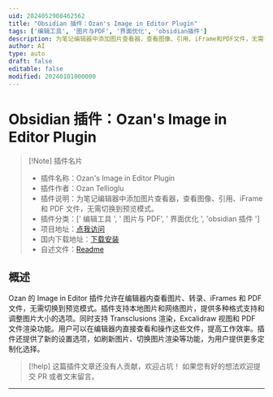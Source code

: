 ```yaml
---
uid: 2024052908462562
title: "Obsidian 插件：Ozan's Image in Editor Plugin"
tags: ['编辑工具', '图片与PDF', '界面优化', 'obsidian插件']
description: 为笔记编辑器中添加图片查看器，查看图像、引用、iFrame和PDF文件，无需切换到预览模式。
author: AI
type: auto
draft: false
editable: false
modified: 20240101000000
---
```


# Obsidian 插件：Ozan's Image in Editor Plugin

> [!Note] 插件名片
> - 插件名称：Ozan's Image in Editor Plugin
> - 插件作者：Ozan Tellioglu
> - 插件说明：为笔记编辑器中添加图片查看器，查看图像、引用、iFrame 和 PDF 文件，无需切换到预览模式。
> - 插件分类：[' 编辑工具 ', ' 图片与 PDF', ' 界面优化 ', 'obsidian 插件 ']
> - 项目地址：[点我访问](https://github.com/ozntel/oz-image-in-editor-obsidian)
> - 国内下载地址：[下载安装](https://pkmer.cn/products/plugin/pluginMarket/?oz-image-plugin)
> - 自述文件：[Readme](https://ghproxy.net/https://raw.githubusercontent.com/ozntel/oz-image-in-editor-obsidian/master/README.md)

## 概述

Ozan 的 Image in Editor 插件允许在编辑器内查看图片、转录、iFrames 和 PDF 文件，无需切换到预览模式。插件支持本地图片和网络图片，提供多种格式支持和调整图片大小的选项。同时支持 Transclusions 渲染，Excalidraw 视图和 PDF 文件渲染功能。用户可以在编辑器内直接查看和操作这些文件，提高工作效率。插件还提供了新的设置选项，如刷新图片、切换图片渲染等功能，为用户提供更多定制化选择。

> [!help]
> 这篇插件文章还没有人贡献，欢迎占坑！
> 如果您有好的想法欢迎提交 PR 或者文末留言。

---



